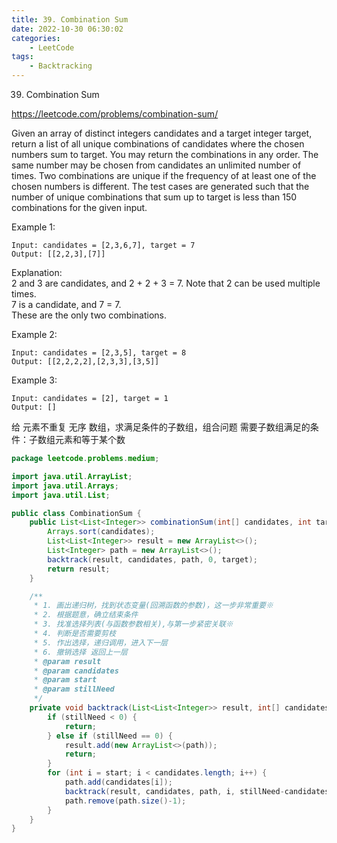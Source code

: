 ```yaml
---
title: 39. Combination Sum
date: 2022-10-30 06:30:02
categories:
    - LeetCode
tags: 
    - Backtracking
---
```


39. Combination Sum

https://leetcode.com/problems/combination-sum/

Given an array of distinct integers candidates and a target integer target, return a list of all unique combinations
of candidates where the chosen numbers sum to target. You may return the combinations in any order.
The same number may be chosen from candidates an unlimited number of times.
Two combinations are unique if the frequency of at least one of the chosen numbers is different.
The test cases are generated such that the number of unique combinations that sum up to target is less than 150
combinations for the given input.

Example 1:
```
Input: candidates = [2,3,6,7], target = 7
Output: [[2,2,3],[7]]
```

Explanation:  
2 and 3 are candidates, and 2 + 2 + 3 = 7. Note that 2 can be used multiple times.  
7 is a candidate, and 7 = 7.  
These are the only two combinations.  

Example 2:
```
Input: candidates = [2,3,5], target = 8
Output: [[2,2,2,2],[2,3,3],[3,5]]
```

Example 3:
```
Input: candidates = [2], target = 1
Output: []
```

给 元素不重复 无序 数组，求满足条件的子数组，组合问题
需要子数组满足的条件：子数组元素和等于某个数

```java
package leetcode.problems.medium;

import java.util.ArrayList;
import java.util.Arrays;
import java.util.List;

public class CombinationSum {
    public List<List<Integer>> combinationSum(int[] candidates, int target) {
        Arrays.sort(candidates);
        List<List<Integer>> result = new ArrayList<>();
        List<Integer> path = new ArrayList<>();
        backtrack(result, candidates, path, 0, target);
        return result;
    }

    /**
     * 1. 画出递归树，找到状态变量(回溯函数的参数)，这一步非常重要※
     * 2. 根据题意，确立结束条件
     * 3. 找准选择列表(与函数参数相关),与第一步紧密关联※
     * 4. 判断是否需要剪枝
     * 5. 作出选择，递归调用，进入下一层
     * 6. 撤销选择 返回上一层
     * @param result
     * @param candidates
     * @param start
     * @param stillNeed
     */
    private void backtrack(List<List<Integer>> result, int[] candidates, List<Integer> path, int start, int stillNeed) {
        if (stillNeed < 0) {
            return;
        } else if (stillNeed == 0) {
            result.add(new ArrayList<>(path));
            return;
        }
        for (int i = start; i < candidates.length; i++) {
            path.add(candidates[i]);
            backtrack(result, candidates, path, i, stillNeed-candidates[i]);
            path.remove(path.size()-1);
        }
    }
}
```
